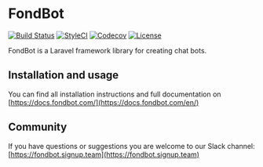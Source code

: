 FondBot
======================

[![Build Status](https://img.shields.io/travis/fondbot/fondbot.svg?style=flat-square)](https://travis-ci.org/fondbot/fondbot)
[![StyleCI](https://styleci.io/repos/78780366/shield)](https://styleci.io/repos/78780366)
[![Codecov](https://img.shields.io/codecov/c/github/fondbot/fondbot.svg?style=flat-square)](https://codecov.io/gh/fondbot/fondbot)
[![License](https://poser.pugx.org/fondbot/fondbot/license?format=flat-square)](https://packagist.org/packages/fondbot/fondbot)

FondBot is a Laravel framework library for creating chat bots.

## Installation and usage

You can find all installation instructions and full documentation on [https://docs.fondbot.com/](https://docs.fondbot.com/en/)

## Community

If you have questions or suggestions you are welcome to our Slack channel:
[https://fondbot.signup.team](https://fondbot.signup.team)
